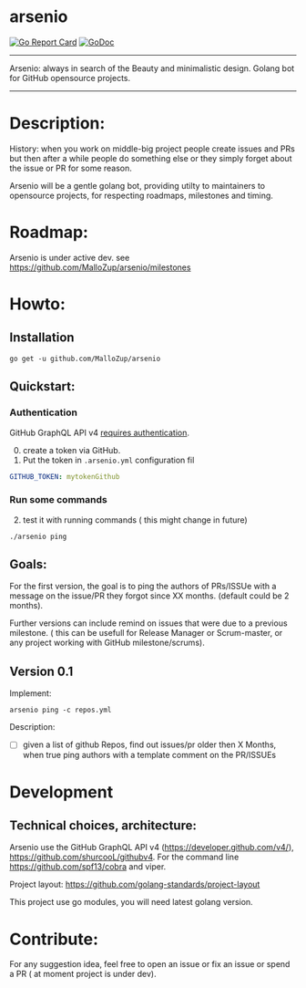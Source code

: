 # arsenio

[![Go Report Card](https://goreportcard.com/badge/github.com/MalloZup/arsenio)](https://goreportcard.com/report/github.com/MalloZup/arsenio)  [![GoDoc](https://godoc.org/github.com/MalloZup/arsenio?status.svg)](https://godoc.org/github.com/MalloZup/arsenio)
___
Arsenio: always in search of the Beauty and minimalistic design. Golang bot for GitHub  opensource projects.
___

# Description:

History: when you work on middle-big project people create issues and PRs but then after a while people do something else or they simply forget about the issue or PR for some reason.

Arsenio will be a gentle golang bot, providing utilty to maintainers to opensource projects, for respecting roadmaps, milestones and timing.


# Roadmap:

Arsenio is under active dev. see https://github.com/MalloZup/arsenio/milestones

# Howto:

## Installation

```golang 
go get -u github.com/MalloZup/arsenio
```
## Quickstart:

### Authentication

GitHub GraphQL API v4 [requires authentication](https://developer.github.com/v4/guides/forming-calls/#authenticating-with-graphql).

0) create a token via GitHub.
1) Put the token in `.arsenio.yml` configuration fil

```yml
GITHUB_TOKEN: mytokenGithub
```

### Run some commands
2) test it with running commands ( this might change in future)

```golang
./arsenio ping
```
 

## Goals: 

For the first version, the goal is to ping the authors of PRs/ISSUe with a message on the issue/PR they forgot since XX months. (default could be 2 months).

Further versions can include remind on issues that were due to a previous milestone. ( this can be usefull for Release Manager or Scrum-master, or any project working with GitHub milestone/scrums).


## Version 0.1

Implement:

`arsenio ping -c repos.yml` 

Description:
- [ ] given a list of github Repos, find out issues/pr older then X Months, when true ping authors with a  template comment on the PR/ISSUEs


# Development


## Technical choices, architecture:

Arsenio use the GitHub GraphQL API v4 (https://developer.github.com/v4/),  https://github.com/shurcooL/githubv4.
For the command line https://github.com/spf13/cobra and viper.


Project layout: https://github.com/golang-standards/project-layout

This project use go modules, you will need latest golang version.

# Contribute:

For any suggestion idea, feel free to open an issue or fix an issue or spend a PR ( at moment  project is under dev).


